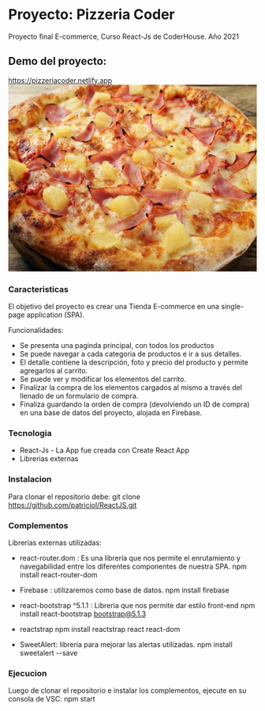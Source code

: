 # Proyecto: Pizzeria Coder
Proyecto final E-commerce, Curso React-Js de CoderHouse. Año 2021

## Demo del proyecto:
https://pizzeriacoder.netlify.app
![Image text](https://github.com/patriciol/ReactJS/blob/master/public/assets/image/anana.jpg)

### Caracteristicas

El objetivo del proyecto es crear una Tienda E-commerce en una single-page application (SPA).

Funcionalidades:
- Se presenta una paginda principal, con todos los productos
- Se puede navegar a cada categoria de productos e ir a sus detalles.
- El detalle contiene la descripción, foto y precio del producto y permite agregarlos al carrito.
- Se puede ver y modificar los elementos del carrito.
- Finalizar la compra de los elementos cargados al mismo a través del llenado de un formulario de compra.
- Finaliza guardando la orden de compra (devolviendo un ID de compra) en una base de datos del proyecto, alojada en Firebase.

### Tecnologia 
- React-Js - La App fue creada con Create React App
- Librerias externas

### Instalacion 
Para clonar el repositorio debe:
git clone https://github.com/patriciol/ReactJS.git

### Complementos
Librerias externas utilizadas:

- react-router.dom : Es una librería que nos permite el enrutamiento y navegabilidad entre los diferentes componentes de nuestra SPA. 
npm install react-router-dom

- Firebase : utilizaremos como base de datos. 
npm install firebase

- react-bootstrap ^5.1.1 : Libreria que nos permite dar estilo front-end
npm install react-bootstrap bootstrap@5.1.3

- reactstrap
npm install reactstrap react react-dom

- SweetAlert: libreria para mejorar las alertas utilizadas.
npm install sweetalert --save

### Ejecucion 
Luego de clonar el repositorio e instalar los complementos, ejecute en su consola de VSC:
npm start